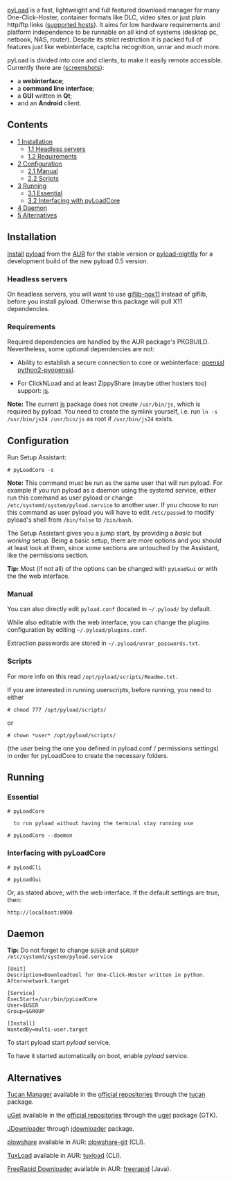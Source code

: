 [pyLoad](https://pyload.net) is a fast, lightweight and full featured download manager for many One-Click-Hoster, container formats like DLC, video sites or just plain http/ftp links ([supported hosts](https://github.com/pyload/pyload/wiki/Supported-Hoster)). It aims for low hardware requirements and platform independence to be runnable on all kind of systems (desktop pc, netbook, NAS, router). Despite its strict restriction it is packed full of features just like webinterface, captcha recognition, unrar and much more.

pyLoad is divided into core and clients, to make it easily remote accessible. Currently there are ([screenshots](https://github.com/pyload/pyload/wiki/Screenshots)):

*   a **webinterface**;
*   a **command line interface**;
*   a **GUI** written in **Qt**;
*   and an **Android** client.

## Contents

*   [1 Installation](#Installation)
    *   [1.1 Headless servers](#Headless_servers)
    *   [1.2 Requirements](#Requirements)
*   [2 Configuration](#Configuration)
    *   [2.1 Manual](#Manual)
    *   [2.2 Scripts](#Scripts)
*   [3 Running](#Running)
    *   [3.1 Essential](#Essential)
    *   [3.2 Interfacing with pyLoadCore](#Interfacing_with_pyLoadCore)
*   [4 Daemon](#Daemon)
*   [5 Alternatives](#Alternatives)

## Installation

[Install](/index.php/Install "Install") [pyload](https://aur.archlinux.org/packages/pyload/) from the [AUR](/index.php/AUR "AUR") for the stable version or [pyload-nightly](https://aur.archlinux.org/packages/pyload-nightly/) for a development build of the new pyload 0.5 version.

### Headless servers

On headless servers, you will want to use [giflib-nox11](https://aur.archlinux.org/packages/giflib-nox11/) instead of giflib, before you install pyload. Otherwise this package will pull X11 dependencies.

### Requirements

Required dependencies are handled by the AUR package's PKGBUILD. Nevertheless, some optional dependencies are not:

*   Ability to establish a secure connection to core or webinterface: [openssl](https://www.archlinux.org/packages/?name=openssl) [python2-pyopenssl](https://www.archlinux.org/packages/?name=python2-pyopenssl).

*   For ClickNLoad and at least ZippyShare (maybe other hosters too) support: [js](https://www.archlinux.org/packages/?name=js).

**Note:** The current [js](https://www.archlinux.org/packages/?name=js) package does not create `/usr/bin/js`, which is required by pyload. You need to create the symlink yourself, i.e. run `ln -s /usr/bin/js24 /usr/bin/js` as root if `/usr/bin/js24` exists.

## Configuration

Run Setup Assistant:

```
# pyLoadCore -s

```

**Note:** This command must be run as the same user that will run pyload. For example if you run pyload as a daemon using the systemd service, either run this command as user pyload or change `/etc/systemd/system/pyload.service` to another user. If you choose to run this command as user pyload you will have to edit `/etc/passwd` to modify pyload's shell from `/bin/false` to `/bin/bash`.

The Setup Assistant gives you a jump start, by providing a *basic* but *working* setup. Being a basic setup, there are more options and you should at least look at them, since some sections are untouched by the Assistant, like the permissions section.

**Tip:** Most (if not all) of the options can be changed with `pyLoadGui` or with the the web interface.

### Manual

You can also directly edit `pyload.conf` (located in `~/.pyload/` by default.

While also editable with the web interface, you can change the plugins configuration by editing `~/.pyload/plugins.conf`.

Extraction passwords are stored in `~/.pyload/unrar_passwords.txt`.

### Scripts

For more info on this read `/opt/pyload/scripts/Readme.txt`.

If you are interested in running userscripts, before running, you need to either

```
# chmod 777 /opt/pyload/scripts/

```

or

```
# chown *user* /opt/pyload/scripts/

```

(the *user* being the one you defined in pyload.conf / permissions settings) in order for pyLoadCore to create the necessary folders.

## Running

### Essential

```
# pyLoadCore

```

```
  to run pyload without having the terminal stay running use

# pyLoadCore --daemon

```

### Interfacing with pyLoadCore

```
# pyLoadCli

```

```
# pyLoadGui

```

Or, as stated above, with the web interface. If the default settings are true, then:

```
http://localhost:8000

```

## Daemon

**Tip:** Do not forget to change `$USER` and `$GROUP`
 `/etc/systemd/system/pyload.service` 
```
[Unit]
Description=Downloadtool for One-Click-Hoster written in python.
After=network.target

[Service]
ExecStart=/usr/bin/pyLoadCore
User=$USER
Group=$GROUP

[Install]
WantedBy=multi-user.target
```

To start pyload start *pyload* service.

To have it started automatically on boot, enable *pyload* service.

## Alternatives

[Tucan Manager](http://tucaneando.com/index.html) available in the [official repositories](/index.php/Official_repositories "Official repositories") through the [tucan](https://aur.archlinux.org/packages/tucan/) package.

[uGet](http://ugetdm.com/) available in the [official repositories](/index.php/Official_repositories "Official repositories") through the [uget](https://www.archlinux.org/packages/?name=uget) package (GTK).

[JDownloader](/index.php/JDownloader "JDownloader") through [jdownloader](https://aur.archlinux.org/packages/jdownloader/) package.

[plowshare](https://github.com/mcrapet/plowshare) available in AUR: [plowshare-git](https://aur.archlinux.org/packages/plowshare-git/) (CLI).

[TuxLoad](http://tuxload.wikispaces.com/) available in AUR: [tuxload](https://aur.archlinux.org/packages/tuxload/) (CLI).

[FreeRapid Downloader](http://wordrider.net/freerapid/) available in AUR: [freerapid](https://aur.archlinux.org/packages/freerapid/) (Java).